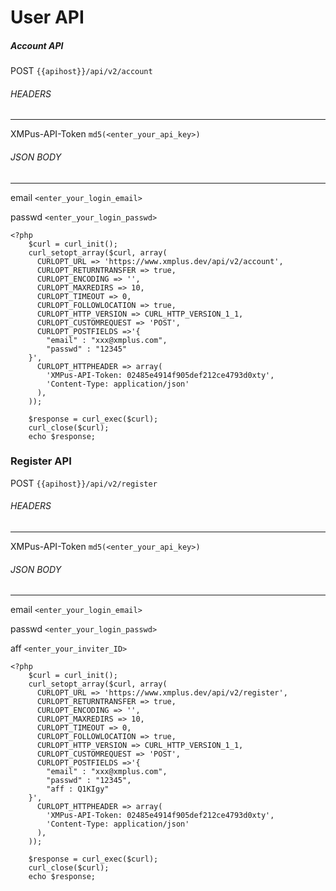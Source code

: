 # User API


##### Account API

POST `{{apihost}}/api/v2/account`

###### HEADERS
------------------------------
XMPus-API-Token     `md5(<enter_your_api_key>)`

###### JSON BODY
------------------------------
email  `<enter_your_login_email>`

passwd  `<enter_your_login_passwd>`

```
<?php
	$curl = curl_init();
	curl_setopt_array($curl, array(
	  CURLOPT_URL => 'https://www.xmplus.dev/api/v2/account',
	  CURLOPT_RETURNTRANSFER => true,
	  CURLOPT_ENCODING => '',
	  CURLOPT_MAXREDIRS => 10,
	  CURLOPT_TIMEOUT => 0,
	  CURLOPT_FOLLOWLOCATION => true,
	  CURLOPT_HTTP_VERSION => CURL_HTTP_VERSION_1_1,
	  CURLOPT_CUSTOMREQUEST => 'POST',
	  CURLOPT_POSTFIELDS =>'{
		"email" : "xxx@xmplus.com",
		"passwd" : "12345"
	}',
	  CURLOPT_HTTPHEADER => array(
		'XMPus-API-Token: 02485e4914f905def212ce4793d0xty',
		'Content-Type: application/json'
	  ),
	));

	$response = curl_exec($curl);
	curl_close($curl);
	echo $response;
```

### Register API

POST `{{apihost}}/api/v2/register`

###### HEADERS
------------------------------
XMPus-API-Token     `md5(<enter_your_api_key>)`

###### JSON BODY
------------------------------
email  `<enter_your_login_email>`

passwd  `<enter_your_login_passwd>`

aff  `<enter_your_inviter_ID>`


```
<?php
	$curl = curl_init();
	curl_setopt_array($curl, array(
	  CURLOPT_URL => 'https://www.xmplus.dev/api/v2/register',
	  CURLOPT_RETURNTRANSFER => true,
	  CURLOPT_ENCODING => '',
	  CURLOPT_MAXREDIRS => 10,
	  CURLOPT_TIMEOUT => 0,
	  CURLOPT_FOLLOWLOCATION => true,
	  CURLOPT_HTTP_VERSION => CURL_HTTP_VERSION_1_1,
	  CURLOPT_CUSTOMREQUEST => 'POST',
	  CURLOPT_POSTFIELDS =>'{
		"email" : "xxx@xmplus.com",
		"passwd" : "12345",
		"aff : Q1KIgy"
	}',
	  CURLOPT_HTTPHEADER => array(
		'XMPus-API-Token: 02485e4914f905def212ce4793d0xty',
		'Content-Type: application/json'
	  ),
	));

	$response = curl_exec($curl);
	curl_close($curl);
	echo $response;
```